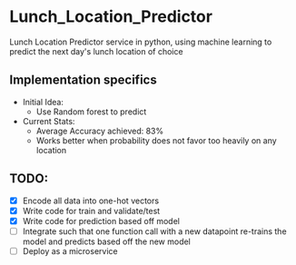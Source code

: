 # Lunch_Location_Predictor
Lunch Location Predictor service in python, 
using machine learning to predict the next day's lunch 
location of choice

## Implementation specifics
* Initial Idea:
    * Use Random forest to predict
* Current Stats:
    * Average Accuracy achieved: 83%
    * Works better when probability does not favor too heavily on any location


## TODO:
- [X] Encode all data into one-hot vectors
- [X] Write code for train and validate/test
- [X] Write code for prediction based off model
- [ ] Integrate such that one function call with a new datapoint re-trains the model and predicts based off the new model
- [ ] Deploy as a microservice